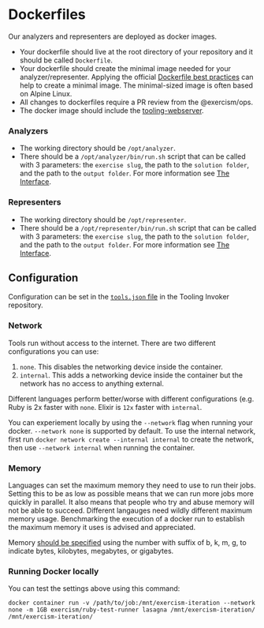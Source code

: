 # Dockerfiles

Our analyzers and representers are deployed as docker images.

- Your dockerfile should live at the root directory of your repository and it should be called `Dockerfile`.
- Your dockerfile should create the minimal image needed for your analyzer/representer.
  Applying the official [Dockerfile best practices](https://docs.docker.com/develop/develop-images/dockerfile_best-practices/) can help to create a minimal image. The minimal-sized image is often based on Alpine Linux.
- All changes to dockerfiles require a PR review from the @exercism/ops.
- The docker image should include the [tooling-webserver](https://github.com/exercism/tooling-webserver/blob/master/README.md#installation-docker).

### Analyzers

- The working directory should be `/opt/analyzer`.
- There should be a `/opt/analyzer/bin/run.sh` script that can be called with 3 parameters: the `exercise slug`, the path to the `solution folder`, and the path to the `output folder`. For more information see [The Interface](./analyzers/interface.md).

### Representers

- The working directory should be `/opt/representer`.
- There should be a `/opt/representer/bin/run.sh` script that can be called with 3 parameters: the `exercise slug`, the path to the `solution folder`, and the path to the `output folder`. For more information see [The Interface](./representers/interface.md).

## Configuration

Configuration can be set in the [`tools.json` file](https://github.com/exercism/tooling-invoker/blob/main/tools.json) in the Tooling Invoker repository. 

### Network

Tools run without access to the internet. There are two different configurations you can use:
1. `none`. This disables the networking device inside the container.
2. `internal`. This adds a networking device inside the container but the network has no access to anything external.

Different languages perform better/worse with different configurations (e.g. Ruby is 2x faster with `none`. Elixir is `12x` faster with `internal`.

You can experiement locally by using the `--network` flag when running your docker. `--network none` is supported by default. 
To use the internal network, first run `docker network create --internal internal` to create the network, then use `--network internal` when running the container.

### Memory

Languages can set the maximum memory they need to use to run their jobs. Setting this to be as low as possible means that we can run more jobs more quickly in parallel. It also means that people who try and abuse memory will not be able to succeed. Different langauges need wildly different maximum memory usage. Benchmarking the execution of a docker run to establish the maximum memory it uses is advised and appreciated.

Memory [should be specified](https://docs.docker.com/config/containers/resource_constraints/#limit-a-containers-access-to-memory) using the number with suffix of b, k, m, g, to indicate bytes, kilobytes, megabytes, or gigabytes.

### Running Docker locally

You can test the settings above using this command:
```
docker container run -v /path/to/job:/mnt/exercism-iteration --network none -m 1GB exercism/ruby-test-runner lasagna /mnt/exercism-iteration/ /mnt/exercism-iteration/
```
